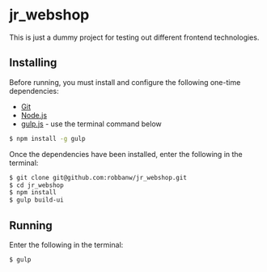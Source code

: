 # jr_webshop
This is just a dummy project for testing out different frontend technologies.

## Installing
Before running, you must install and configure the following one-time dependencies:

* [Git](http://git-scm.com/)
* [Node.js](http://nodejs.org/)
* [gulp.js](http://gulpjs.com/) - use the terminal command below
```bash
$ npm install -g gulp
```

Once the dependencies have been installed, enter the following in the terminal:
```bash
$ git clone git@github.com:robbanw/jr_webshop.git
$ cd jr_webshop
$ npm install
$ gulp build-ui
```


## Running
Enter the following in the terminal:
```bash
$ gulp
```
